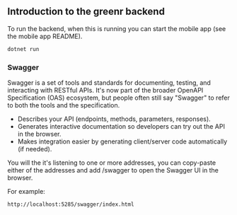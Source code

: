 ## Introduction to the greenr backend


To run the backend, when this is running you can start the mobile app (see the mobile app README).
```bash
dotnet run
```


### Swagger

Swagger is a set of tools and standards for documenting, testing, and interacting with RESTful APIs. It's now part of the broader OpenAPI Specification (OAS) ecosystem, but people often still say "Swagger" to refer to both the tools and the specification.

* Describes your API (endpoints, methods, parameters, responses).
* Generates interactive documentation so developers can try out the API in the browser.
* Makes integration easier by generating client/server code automatically (if needed).

You will the it's listening to one or more addresses, you can copy-paste either of the addresses and add /swagger to open the Swagger UI in the browser.


For example:
```
http://localhost:5285/swagger/index.html
```


